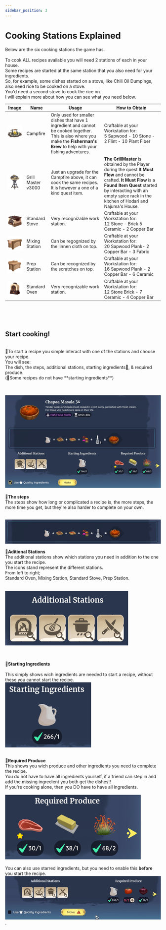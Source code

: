 ```yaml
---
sidebar_position: 3
---
```


# Cooking Stations Explained 

Below are the six cooking stations the game has.<br /> 
<br /> 
To cook ALL recipes available you will need 2 stations of each in your house.<br /> 
Some recipes are started at the same station that you also need for your ingredients. <br /> 
So, for example, some dishes started on a stove, like Chili Oil Dumpings, also need rice to be cooked on a stove. <br /> 
You'd need a second stove to cook the rice on.<br /> 
I will explain more about how you can see what you need below.

| Image | Name | Usage | How to Obtain  | 
|:-----:|------|--------|-------------|
|![CampFire](./img/CampFire.png)| Campfire | Only used for smaller dishes that have 1 ingredient and cannot be cooked together. This is also where you make the **Fisherman's Brew** to help with your fishing adventures. | Craftable at your Workstation for: <br /> 5 Sapwood - 10 Stone - 2 Flint - 10 Plant Fiber |
|![GrillMaster](./img/GrillMaster.png)| Grill Master v3000 | Just an upgrade for the Campfire above, it can cook the same recipes. It is however a one of a kind quest item. | **The GrillMaster** is obtained by the Player during the quest **It Must Flow** and cannot be crafted. **It Must Flow** is a **Found Item Quest** started by interacting with an empty spice rack in the kitchen of Hodari and Najuma's House. |
|![Stove](./img/Stove.png)| Standard Stove | Very recognizable work station. | Craftable at your Workstation for: <br />12 Stone - Brick 5 Ceramic - 2 Copper Bar |
|![MixingStation](./img/MixingStation.png)| Mixing Station | Can be regognized by the linnen cloth on top.  | Craftable at your Workstation for: <br />20 Sapwood Plank-  2 Copper Bar - 3 Fabric |
|![PrepStation](./img/PrepStation.png)| Prep Station | Can be recognized by the scratches on top. | Craftable at your Workstation for: <br />16 Sapwood Plank - 2 Copper Bar - 6 Ceramic  |
|![Oven](./img/Oven.png)| Standard Oven | Very recognizable work station.   | Craftable at your Workstation for: <br />12 Stone Brick - 7 Ceramic - 4 Copper Bar  | 

<br /> <br /> <br /> 
## Start cooking!
<br /> 
🍳To start a recipe you simple interact with one of the stations and choose your recipe.<br /> 
You will see:<br /> 
The dish, the steps, additional stations, starting ingredients📌, & required produce. <br /> 
(📌Some recipes do not have **starting ingredients**) <br /> <br /> <br /> 

![CHAPAA3x](./img/Screenshots/CHAPAA3x.png) <br /> 
 <br /> 
🍳**The steps** <br /> 
The steps show how long or complicated a recipe is, the more steps, the more time you get, but they're also harder to complete on your own.<br /> <br /> 

![RECIPEBAR](./img/Screenshots/RECIPEBAR.png) <br /> 

🍳**Aditional Stations** <br /> 
The additional stations show which stations you need in addition to the one you start the recipe.<br /> 
The icons stand represent the different stations.<br /> 
From left to right;<br /> 
Standard Oven, Mixing Station, Standard Stove, Prep Station.<br /> 
<br /> <br /> 
![AdditionalStations](./img/Screenshots/AdditionalStations.png) <br /> <br /> 
 <br /> 
 
🍳**Starting Ingredients** <br /> <br /> 
This simply shows wich ingredients are needed to start a recipe, without these you cannot start the recipe.<br /> 
![STARTING](./img/Screenshots/STARTING.png) <br /> <br /> 


🍳**Required Produce** <br /> 
This shows you wich produce and other ingredients you need to complete the recipe.<br /> 
You do not have to have all ingredients yourself, if a friend can step in and add the missing ingredient you both get the dishes!!<br /> 
If you're cooking alone, then you DO have to have all ingredients.<br /> <br /> 
![REQUIRED](./img/Screenshots/REQUIRED.png) <br /> <br /> 
You can also use starred ingredients, but you need to enable this **before** you start the recipe.<br /> 
![REQUIRED](./img/Screenshots/STARREDGIF.gif).



